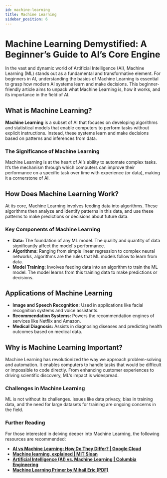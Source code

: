 ```yaml
---
id: machine-learning
title: Machine Learning
sidebar_position: 6
---
```

# Machine Learning Demystified: A Beginner’s Guide to AI’s Core Engine

In the vast and dynamic world of Artificial Intelligence (AI), Machine Learning (ML) stands out as a fundamental and transformative element. For beginners in AI, understanding the basics of Machine Learning is essential to grasp how modern AI systems learn and make decisions. This beginner-friendly article aims to unpack what Machine Learning is, how it works, and its importance in the field of AI.

## What is Machine Learning?

**Machine Learning** is a subset of AI that focuses on developing algorithms and statistical models that enable computers to perform tasks without explicit instructions. Instead, these systems learn and make decisions based on patterns and inferences from data.

### The Significance of Machine Learning

Machine Learning is at the heart of AI’s ability to automate complex tasks. It’s the mechanism through which computers can improve their performance on a specific task over time with experience (or data), making it a cornerstone of AI.

## How Does Machine Learning Work?

At its core, Machine Learning involves feeding data into algorithms. These algorithms then analyze and identify patterns in this data, and use these patterns to make predictions or decisions about future data.

### Key Components of Machine Learning

- **Data:** The foundation of any ML model. The quality and quantity of data significantly affect the model's performance.
- **Algorithms:** Ranging from simple linear regression to complex neural networks, algorithms are the rules that ML models follow to learn from data.
- **Model Training:** Involves feeding data into an algorithm to train the ML model. The model learns from this training data to make predictions or decisions.

## Applications of Machine Learning

- **Image and Speech Recognition:** Used in applications like facial recognition systems and voice assistants.
- **Recommendation Systems:** Powers the recommendation engines of services like Netflix and Amazon.
- **Medical Diagnosis:** Assists in diagnosing diseases and predicting health outcomes based on medical data.

## Why is Machine Learning Important?

Machine Learning has revolutionized the way we approach problem-solving and automation. It enables computers to handle tasks that would be difficult or impossible to code directly. From enhancing customer experiences to driving scientific discovery, ML’s impact is widespread.

### Challenges in Machine Learning

ML is not without its challenges. Issues like data privacy, bias in training data, and the need for large datasets for training are ongoing concerns in the field.

### Further Reading

For those interested in delving deeper into Machine Learning, the following resources are recommended:

- [**AI vs Machine Learning: How Do They Differ? | Google Cloud**](https://cloud.google.com/learn/artificial-intelligence-vs-machine-learning)
- [**Machine learning, explained | MIT Sloan**](https://mitsloan.mit.edu/ideas-made-to-matter/machine-learning-explained)
- [**Artificial Intelligence (AI) vs. Machine Learning | Columbia Engineering**](https://ai.engineering.columbia.edu/ai-vs-machine-learning/)
- [**Machine Learning Primer by Mihail Eric (PDF)**](https://www.confetti.ai/assets/ml-primer/ml_primer.pdf)